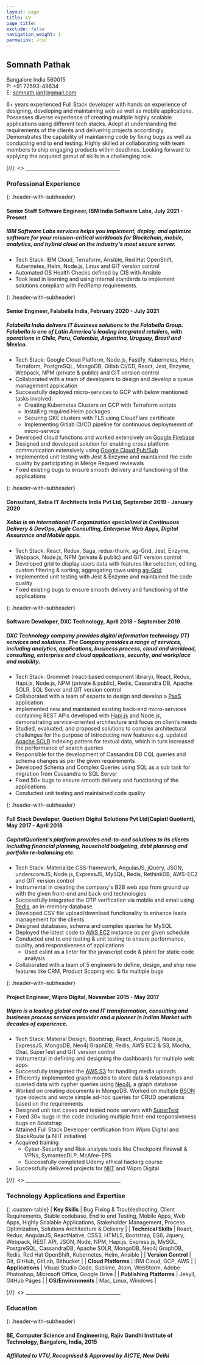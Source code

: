 ```yaml
---
layout: page
title: CV
page_title:
exclude: false
navigation_weight: 1
permalink: /cv/
---
```


<!-- [Download CV](/path/to/cv.pdf) -->

## Somnath Pathak

Bangalore India 560015  
P: +91 72593-49634  
E: somnath.jan1@gmail.com  

6+ years experienced Full Stack developer with hands on experience of designing, developing and maintaining web as well as mobile applications. Possesses diverse experience of creating multiple highly scalable applications using different tech stacks. Adept at understanding the requirements of the clients and delivering projects accordingly. Demonstrates the capability of maintaining code by fixing bugs as well as conducting end to end testing. Highly skilled at collaborating with team members to ship engaging products within deadlines. Looking forward to applying the acquired gamut of skills in a challenging role.

[//]: <> _______________________________________  

### Professional Experience

{: .header-with-subheader}
#### Senior Staff Software Engineer, IBM India Software Labs, July 2021 - Present            
##### *IBM Software Labs services helps you implement, deploy, and optimize software for your mission-critical workloads for Blockchain, mobile, analytics, and hybrid cloud on the industry's most secure server.*
+ Tech Stack: IBM Cloud, Terraform, Ansible, Red Hat OpenShift, Kubernetes, Helm, Node.js, Linux and GIT version control
+ Automated OS Health Checks defined by CIS with Ansible
+ Took lead in learning and using internal standards to implement solutions compliant with FedRamp requirements.

{: .header-with-subheader}
#### Senior Engineer, Falabella India, February 2020 - July 2021            
##### *Falabella India delivers IT business solutions to the Falabella Group. Falabella is one of Latin America's leading integrated retailers, with operations in Chile, Peru, Colombia, Argentina, Uruguay, Brazil and Mexico.*
+ Tech Stack: Google Cloud Platform, Node.js, Fastify, Kubernetes, Helm, Terraform, PostgreSQL, MongoDB, Gitlab CI/CD, React, Jest, Enzyme, Webpack, NPM (private & public) and GIT version control
+ Collaborated with a team of developers to design and develop a queue management application
+ Successfully deployed micro-services to GCP with below mentioned tasks involved:
    - Creating Kubernetes Clusters on GCP with Terraform scripts
    - Installing required Helm packages
    - Securing GKE clusters with TLS using CloudFlare certificate
    - Implementing Gitlab CI/CD pipeline for continuous deploymemnt of micro-service
+ Developed cloud functions and worked extensively on [Google Firebase](https://firebase.google.com/)
+ Designed and developed solution for enabling cross platform communication extensively using [Google Cloud Pub/Sub](https://cloud.google.com/pubsub/docs)
+ Implemented unit testing with Jest & Enzyme and maintained the code quality by participating in Merge Request reviewals
+ Fixed existing bugs to ensure smooth delivery and functioning of the applications

{: .header-with-subheader}
#### Consultant, Xebia IT Architects India Pvt Ltd, September 2019 - January 2020      
##### *Xebia is an international IT organization specialized in Continuous Delivery & DevOps, Agile Consulting, Enterprise Web Apps, Digital Assurance and Mobile apps.*
+ Tech Stack: React, Redux, Saga, redux-thunk, ag-Grid, Jest, Enzyme, Webpack, Node.js, NPM (private & public) and GIT version control
+ Developed grid to display users data with features like selection, editing, custom filtering & sorting, aggregating rows using [ag-Grid](https://www.ag-grid.com/)
+ Implemented unit testing with Jest & Enzyme and maintained the code quality
+ Fixed existing bugs to ensure smooth delivery and functioning of the applications

{: .header-with-subheader}
#### Software Developer, DXC Technology, April 2018 - September 2019        
##### *DXC Technology company provides digital information technology (IT) services and solutions. The Company provides a range of services, including analytics, applications, business process, cloud and workload, consulting, enterprise and cloud applications, security, and workplace and mobility.*
+ Tech Stack: Grommet (react-based component library), React, Redux, Hapi.js, Node.js, NPM (private & public), Redis, Cassandra DB, Apache SOLR, SQL Server and GIT version control
+ Collaborated with a team of experts to design and develop a [PaaS](https://en.wikipedia.org/wiki/Platform_as_a_service) application
+ Implemented new and maintained existing back-end micro-services containing REST APIs developed with [Hapi.js](https://hapi.dev/) and Node.js, demonstrating service-oriented architecture and focus on client’s needs
+ Studied, evaluated, and proposed solutions to complex architectural challenges for the purpose of introducing new features e.g. updated [Apache SOLR](https://lucene.apache.org/solr/) indexing pattern for textual data, which in turn increased the performance of search queries
+ Responsible for the development of Cassandra DB CQL queries and schema changes as per the given requirements
+ Developed Schema and Complex Queries using SQL as a sub task for migration from Cassandra to SQL Server
+ Fixed 50+ bugs to ensure smooth delivery and functioning of the applications
+ Conducted unit testing and maintained code quality

{: .header-with-subheader}
#### Full Stack Developer, Quotient Digital Solutions Pvt Ltd(Capiatl Quotient), May 2017 - April 2018          
##### *CapitalQuotient’s platform provides end-to-end solutions to its clients including financial planning, household budgeting, debt planning and portfolio re-balancing etc.*
+ Tech Stack: Materialize CSS-framework, AngularJS, jQuery, JSON, underscoreJS, Node.js, ExpressJS, MySQL, Redis, RethinkDB, AWS-EC2 and GIT version control
+ Instrumental in creating the company's B2B web app from ground up with the given front-end and back-end technologies
+ Successfully integrated the OTP verification via mobile and email using [Redis](https://redis.io/), an in-memory database
+ Developed CSV file upload/download functionality to enhance leads management for the clients
+ Designed databases, schema and complex queries for MySQL
+ Deployed the latest code to [AWS EC2](https://aws.amazon.com/ec2/) instance as per given schedule
+ Conducted end to end testing & unit testing to ensure performance, quality, and responsiveness of applications
    + Used eslint as a linter for the javascript code & jshint for static code analysis
+ Collaborated with a team of 5 engineers to define, design, and ship new features like CRM, Product Scoping etc. & fix multiple bugs

{: .header-with-subheader}
#### Project Engineer, Wipro Digital, November 2015 - May 2017            
##### *Wipro is a leading global end to end IT transformation, consulting and business process services provider and a pioneer in Indian Market with decades of experience.*
+ Tech Stack: Material Design, Bootstrap, React, AngularJS, Node.js, ExpressJS, MongoDB, Neo4j GraphDB, Redis, AWS EC2 & S3, Mocha, Chai, SuperTest and GIT version control
+ Instrumental in defining and designing the dashboards for multiple web apps
+ Successfully integrated the [AWS S3](https://aws.amazon.com/s3/) for handling media uploads
+ Efficiently implemented graph models to store data & relationships and queried data with cypher queries using [Neo4j](https://neo4j.com/), a graph database
+ Worked on creating documents in MongoDB. Worked on multiple [BSON](https://docs.mongodb.com/manual/reference/bson-types/) type objects and wrote simple ad-hoc queries for CRUD operations based on the requirements
+ Designed unit test cases and tested node servers with [SuperTest](https://github.com/visionmedia/supertest#readme)
+ Fixed 30+ bugs in the code including multiple front-end responsiveness bugs on Bootstrap
+ Attained Full Stack Developer certification from Wipro Digital and StackRoute (a NIIT initiative)
+ Acquired training
    + Cyber-Security and Risk analysis tools like Checkpoint Firewall & VPNs, SymantecDLP, McAfee-EPS
    + Successfully completed Udemy ethical hacking course
+ Successfully delivered projects for [NIIT](https://www.niit.com/india/) and Wipro Digital

[//]: <> _______________________________________ 

### Technology Applications and Expertise

{: .custom-table}
| **Key Skills** | Bug Fixing & Troubleshooting, Client Requirements, Stable codebase, End to end Testing, Mobile Apps, Web Apps, Highly Scalable Applications, Stakeholder Management, Process Optimization, Solutions Architecture & Delivery |
| **Technical Skills** | React, Redux, AngularJS, ReactNative, CSS3, HTML5, Bootstrap, ES6, Jquery, Webpack, REST API, JSON, Node, NPM, Hapi.js, Express.js, MySQL, PostgreSQL, CassandraDB, Apache SOLR, MongoDB, Neo4j GraphDB, Redis, Red Hat OpenShift, Kubernetes, Helm, Ansible |
| **Version Control** | Git, GitHub, GitLab, Bitbucket |
| **Cloud Platforms** | IBM Cloud, GCP, AWS |
| **Applications** | Visual Studio Code, Sublime, Atom, WebStorm, Adobe Photoshop, Microsoft Office, Google Drive |
| **Publishing Platforms** | Jekyll, GitHub Pages |
| **OS/Environments** | Mac, Linux, Windows |

[//]: <> _______________________________________ 

### Education

{: .header-with-subheader}
#### BE, Computer Science and Engineering, Rajiv Gandhi Institute of Technology, Bangalore, India, 2015  
##### *Affiliated to VTU, Recognised & Approved by AICTE, New Delhi*

